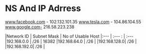 # NS And IP Adrress
www.facebook.com - 102.132.101.35
www.tesla.com - 104.86.104.55
www.google.com- 216.58.223.238









|Network ID   | Subnet Mask | No of Usable Host
|:---         | :--- :      | :---
|192.168.0.0  | /26         | 16382
|192.168.64.0 | /26         | 
|192.168.128.0| /26         |
|192.168.192.0| /26         |